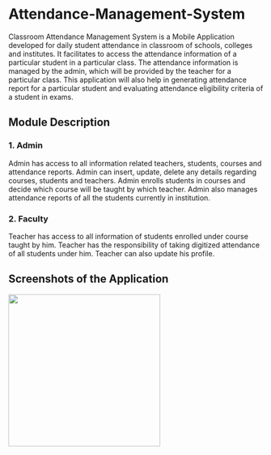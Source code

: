 # Attendance-Management-System
Classroom Attendance Management System is a Mobile Application developed for daily student attendance in classroom of schools, colleges and institutes. It facilitates to access the attendance information of a particular student in a particular class. The attendance information is managed by the admin, which will be provided by the teacher for a particular class. This application will also help in generating attendance report for a particular student and evaluating attendance eligibility criteria of a student in exams.

## Module Description
### 1. Admin
Admin has access to all information related teachers, students, courses and attendance reports. Admin can insert, update, delete any details regarding courses, students and teachers. Admin enrolls students in courses and decide which course will be taught by which teacher. Admin also manages attendance reports of all the students currently in institution.

### 2. Faculty
Teacher has access to all information of students enrolled under course taught by him. Teacher has the responsibility of taking digitized attendance of all students under him. Teacher can also update his profile.

## Screenshots of the Application

<img src="https://github.com/gargk747/Attendance-Management-System" width="300">
